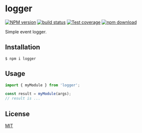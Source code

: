 # logger

[![NPM version][npm-image]][npm-url]
[![build status][ci-image]][ci-url]
[![Test coverage][codecov-image]][codecov-url]
[![npm download][download-image]][download-url]

Simple event logger.

## Installation

`$ npm i logger`

## Usage

```js
import { myModule } from 'logger';

const result = myModule(args);
// result is ...
```

## License

[MIT](./LICENSE)

[npm-image]: https://img.shields.io/npm/v/logger.svg
[npm-url]: https://www.npmjs.com/package/logger
[ci-image]: https://github.com/zakodium-oss/logger/workflows/Node.js%20CI/badge.svg?branch=main
[ci-url]: https://github.com/zakodium-oss/logger/actions?query=workflow%3A%22Node.js+CI%22
[codecov-image]: https://img.shields.io/codecov/c/github/zakodium-oss/logger.svg
[codecov-url]: https://codecov.io/gh/zakodium-oss/logger
[download-image]: https://img.shields.io/npm/dm/logger.svg
[download-url]: https://www.npmjs.com/package/logger
